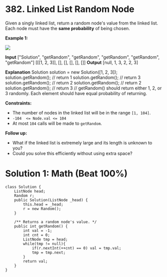 # 382. Linked List Random Node
Given a singly linked list, return a random node's value from the linked list. Each node must have the  **same probability**  of being chosen.

**Example 1:**

![](https://assets.leetcode.com/uploads/2021/03/16/getrand-linked-list.jpg)

**Input**
["Solution", "getRandom", "getRandom", "getRandom", "getRandom", "getRandom"]
[[[1, 2, 3]], [], [], [], [], []]
**Output**
[null, 1, 3, 2, 2, 3]

**Explanation**
Solution solution = new Solution([1, 2, 3]);
solution.getRandom(); // return 1
solution.getRandom(); // return 3
solution.getRandom(); // return 2
solution.getRandom(); // return 2
solution.getRandom(); // return 3
// getRandom() should return either 1, 2, or 3 randomly. Each element should have equal probability of returning.

**Constraints:**

-   The number of nodes in the linked list will be in the range  `[1, 104]`.
-   `-104  <= Node.val <= 104`
-   At most  `104`  calls will be made to  `getRandom`.

**Follow up:**

-   What if the linked list is extremely large and its length is unknown to you?
-   Could you solve this efficiently without using extra space?

# Solution 1: Math (Beat 100%)
```
class Solution {
    ListNode head;
    Random r;
    public Solution(ListNode _head) {
        this.head = _head;
        r = new Random();
    }
    
    /** Returns a random node's value. */
    public int getRandom() {
        int val = -1;
        int cnt = 0;
        ListNode tmp = head;
        while(tmp != null){
            if(r.nextInt(++cnt) == 0) val = tmp.val;
            tmp = tmp.next;
        }
        return val;
    }
}
```